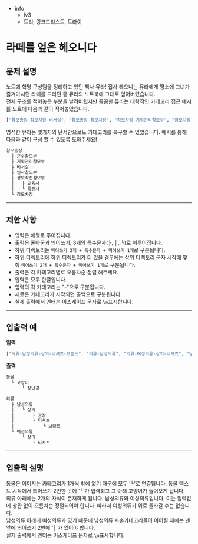 - info
    - lv3
    - 트리, 링크드리스트, 트라이

# 라떼를 엎은 헤오니다

## 문제 설명

노트에 혁명 구성팀을 정리하고 있던 책사 뮤라! 집사 헤오니는 뮤라에게 평소에 그녀가 즐겨마시던 라떼를 드리던 중 뮤라의 노트북에 그대로 엎어버렸습니다.
<br/>
전체 구조를 적어놓은 부분을 날려버렸지만 꼼꼼한 뮤라는 대략적인 카테고리 접근 예시를 노트에 다음과 같이 적어놓았습니다.

```py
["참모총장-참모차장-비서실", "참모총장-참모차장", "참모차장-기획관리참모부", "참모차장-인사참모부", "참모차장-정보작전참모부", "참모총장-참모차장-군수참모부", "정보작전참모부-특전사", "정보작전참모부-교육사"]
```

명석한 뮤라는 몇가지의 단서만으로도 카테고리를 복구할 수 있었습니다. 예시를 통해 다음과 같이 구성 할 수 있도록 도와주세요!

```py
참모총장
  ├ 군수참모부
  ├ 기획관리참모부
  ├ 비서실
  ├ 인사참모부
  ├ 정보작전참모부
  │   ├ 교육사
  │   └ 특전사
  └ 참모차장
```

---

## 제한 사항

- 입력은 배열로 주어집니다.
- 출력은 줄바꿈과 띄어쓰기, 3개의 특수문자(├, │, └)로 이루어집니다.
- 하위 디렉토리는 `띄어쓰기 2개 + 특수문자 + 띄어쓰기 1개`로 구분됩니다.
- 하위 디렉토리에 하위 디렉토리가 더 있을 경우에는 상위 디렉토리 문자 시작에 맞춰 `띄어쓰기 2개 + 특수문자 + 띄어쓰기 1개`로 구분됩니다.
- 출력은 각 카테고리별로 오름차순 정렬 해주세요.
- 입력은 모두 한글입니다.
- 입력의 각 카테고리는 "-"으로 구분됩니다.
- 새로운 카테고리가 시작되면 공백으로 구분됩니다.
- 실제 출력에서 엔터는 이스케이프 문자로 `\n`표시합니다.
---

## 입출력 예

**입력**

```jsx
["의류-남성의류-상의-티셔츠-브랜드", "의류-남성의류", "의류-여성의류-상의-티셔츠", "남성의류-상의-정장", "동물-고양이-장난감"]
```

**출력**

```jsx
동물
  └ 고양이
      └ 장난감

의류
  ├ 남성의류
  │   └ 상의
  │       ├ 정장
  │       └ 티셔츠
  │           └ 브랜드
  └ 여성의류
      └ 상의
          └ 티셔츠
```
---

## 입출력 설명

동물은 이어지는 카테고리가 1개씩 밖에 없기 때문에 모두 ‘└’로 연결됩니다. 
동물 텍스트 시작에서 띄어쓰기 2번한 곳에 ‘└’가 입력되고 그 아래 고양이가 들어오게 됩니다.
<br/>
의류 아래에는 2개의 자식이 존재하게 됩니다. 남성의류와 여성의류입니다. 
이는 입력값에 상관 없이 오름차순 정렬되어야 합니다. 
따라서 여성의류가 위로 올라갈 수는 없습니다.
<br/>
남성의류 아래에 여성의류가 있기 때문에 남성의류 자손카테고리들이 이어질 때에는 맨 앞에 띄어쓰기 2번에 ‘│’가 있어야 합니다.
<br/>
실제 출력에서 엔터는 이스케이프 문자로 `\n`표시합니다.